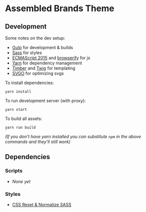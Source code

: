 Assembled Brands Theme
=======================

Development
------------

Some notes on the dev setup:

 * [Gulp](http://gulpjs.com/) for development & builds
 * [Sass](https://sass-lang.com/) for styles
 * [ECMAScript 2015](https://en.wikipedia.org/wiki/ECMAScript#6th_Edition_-_ECMAScript_2015) and [browserify](http://browserify.org/) for js
 * [Yarn](https://yarnpkg.com/en/) for dependency management
 * [Timber](https://timber.github.io/timber/) and [Twig](http://twig.sensiolabs.org/doc/2.x/templates.html) for templating
 * [SVGO](https://github.com/svg/svgo) for optimizing svgs

To install dependencies:

```
yarn install
```

To run development server (with proxy):

```
yarn start
```

To build all assets:

```
yarn run build
```

_(If you don't have yarn installed you can substitute `npm` in the above commands and they'll still work)_



Dependencies
-------------

### Scripts

 * _None yet_

### Styles

 * [CSS Reset & Normalize SASS](https://www.npmjs.com/package/css-reset-and-normalize-sass)
